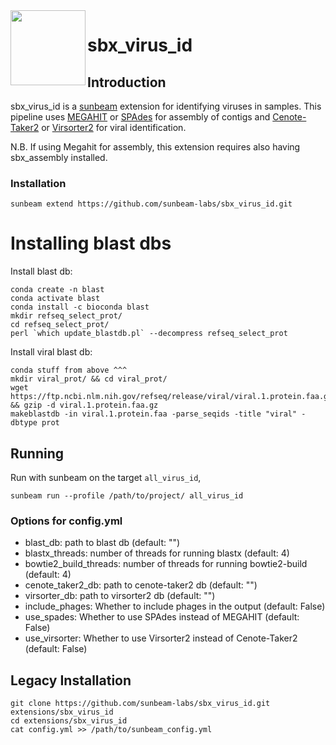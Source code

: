 <img src="https://github.com/sunbeam-labs/sunbeam/blob/stable/docs/images/sunbeam_logo.gif" width=120, height=120 align="left" />

# sbx_virus_id



## Introduction

sbx_virus_id is a [sunbeam](https://github.com/sunbeam-labs/sunbeam) extension for identifying viruses in samples. This pipeline uses [MEGAHIT](https://github.com/voutcn/megahit) or [SPAdes](https://github.com/ablab/spades) for assembly of contigs and [Cenote-Taker2](https://github.com/mtisza1/Cenote-Taker2) or [Virsorter2](https://github.com/jiarong/VirSorter2) for viral identification.

N.B. If using Megahit for assembly, this extension requires also having sbx_assembly installed.

### Installation

```
sunbeam extend https://github.com/sunbeam-labs/sbx_virus_id.git
```

# Installing blast dbs

Install blast db:

```
conda create -n blast
conda activate blast
conda install -c bioconda blast
mkdir refseq_select_prot/
cd refseq_select_prot/
perl `which update_blastdb.pl` --decompress refseq_select_prot
```

Install viral blast db:

```
conda stuff from above ^^^
mkdir viral_prot/ && cd viral_prot/
wget https://ftp.ncbi.nlm.nih.gov/refseq/release/viral/viral.1.protein.faa.gz && gzip -d viral.1.protein.faa.gz
makeblastdb -in viral.1.protein.faa -parse_seqids -title "viral" -dbtype prot
```

## Running

Run with sunbeam on the target `all_virus_id`,

```
sunbeam run --profile /path/to/project/ all_virus_id
```

### Options for config.yml

  - blast_db: path to blast db (default: "")
  - blastx_threads: number of threads for running blastx (default: 4)
  - bowtie2_build_threads: number of threads for running bowtie2-build (default: 4)
  - cenote_taker2_db: path to cenote-taker2 db (default: "")
  - virsorter_db: path to virsorter2 db (default: "")
  - include_phages: Whether to include phages in the output (default: False)
  - use_spades: Whether to use SPAdes instead of MEGAHIT (default: False)
  - use_virsorter: Whether to use Virsorter2 instead of Cenote-Taker2 (default: False)

## Legacy Installation

```
git clone https://github.com/sunbeam-labs/sbx_virus_id.git extensions/sbx_virus_id
cd extensions/sbx_virus_id
cat config.yml >> /path/to/sunbeam_config.yml
```